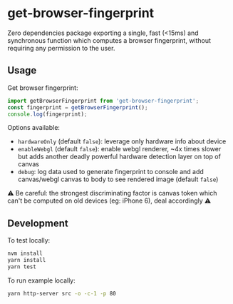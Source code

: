 # get-browser-fingerprint

Zero dependencies package exporting a single, fast (<15ms) and synchronous function which computes a browser fingerprint, without requiring any permission to the user.

## Usage

Get browser fingerprint:  
```js
import getBrowserFingerprint from 'get-browser-fingerprint';
const fingerprint = getBrowserFingerprint();
console.log(fingerprint);
```

Options available:
- `hardwareOnly` (default `false`): leverage only hardware info about device 
- `enableWebgl` (default `false`): enable webgl renderer, ~4x times slower but adds another deadly powerful hardware detection layer on top of canvas 
- `debug`: log data used to generate fingerprint to console and add canvas/webgl canvas to body to see rendered image (default `false`)

⚠️ Be careful: the strongest discriminating factor is canvas token which can't be computed on old devices (eg: iPhone 6), deal accordingly ⚠️

## Development

To test locally:
```sh
nvm install
yarn install
yarn test
```

To run example locally:
```sh
yarn http-server src -o -c-1 -p 80
```
